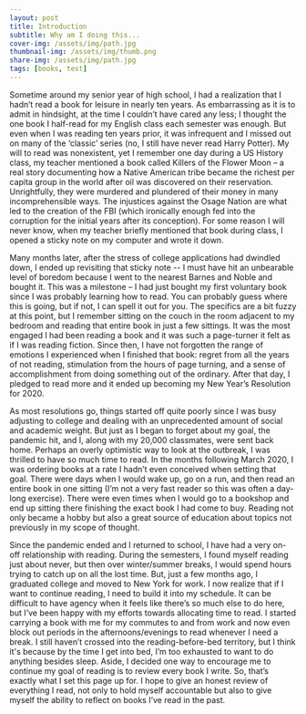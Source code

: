 ```yaml
---
layout: post
title: Introduction
subtitle: Why am I doing this...
cover-img: /assets/img/path.jpg
thumbnail-img: /assets/img/thumb.png
share-img: /assets/img/path.jpg
tags: [books, test]
---
```

Sometime around my senior year of high school, I had a realization that I hadn’t read a book for leisure in nearly ten years. As embarrassing as it is to admit in hindsight, at the time I couldn’t have cared any less; I thought the one book I half-read for my English class each semester was enough. But even when I was reading ten years prior, it was infrequent and I missed out on many of the ‘classic’ series (no, I still have never read Harry Potter). My will to read was nonexistent, yet I remember one day during a US History class, my teacher mentioned a book called Killers of the Flower Moon – a real story documenting how a Native American tribe became the richest per capita group in the world after oil was discovered on their reservation. Unrightfully, they were murdered and plundered of their money in many incomprehensible ways. The injustices against the Osage Nation are what led to the creation of the FBI (which ironically enough fed into the corruption for the initial years after its conception). For some reason I will never know, when my teacher briefly mentioned that book during class, I opened a sticky note on my computer and wrote it down. 

Many months later, after the stress of college applications had dwindled down, I ended up revisiting that sticky note -- I must have hit an unbearable level of boredom because I went to the nearest Barnes and Noble and bought it. This was a milestone – I had just bought my first voluntary book since I was probably learning how to read. You can probably guess where this is going, but if not, I can spell it out for you. The specifics are a bit fuzzy at this point, but I remember sitting on the couch in the room adjacent to my bedroom and reading that entire book in just a few sittings. It was the most engaged I had been reading a book and it was such a page-turner it felt as if I was reading fiction. Since then, I have not forgotten the range of emotions I experienced when I finished that book: regret from all the years of not reading, stimulation from the hours of page turning, and a sense of accomplishment from doing something out of the ordinary. After that day, I pledged to read more and it ended up becoming my New Year’s Resolution for 2020.

As most resolutions go, things started off quite poorly since I was busy adjusting to college and dealing with an unprecedented amount of social and academic weight. But just as I began to forget about my goal, the pandemic hit, and I, along with my 20,000 classmates, were sent back home. Perhaps an overly optimistic way to look at the outbreak, I was thrilled to have so much time to read. In the months following March 2020, I was ordering books at a rate I hadn’t even conceived when setting that goal. There were days when I would wake up, go on a run, and then read an entire book in one sitting (I’m not a very fast reader so this was often a day-long exercise). There were even times when I would go to a bookshop and end up sitting there finishing the exact book I had come to buy. Reading not only became a hobby but also a great source of education about topics not previously in my scope of thought. 

Since the pandemic ended and I returned to school, I have had a very on-off relationship with reading. During the semesters, I found myself reading just about never, but then over winter/summer breaks, I would spend hours trying to catch up on all the lost time. But, just a few months ago, I graduated college and moved to New York for work. I now realize that if I want to continue reading, I need to build it into my schedule. It can be difficult to have agency when it feels like there’s so much else to do here, but I’ve been happy with my efforts towards allocating time to read. I started carrying a book with me for my commutes to and from work and now even block out periods in the afternoons/evenings to read whenever I need a break. I still haven’t crossed into the reading-before-bed territory, but I think it's because by the time I get into bed, I’m too exhausted to want to do anything besides sleep. Aside, I decided one way to encourage me to continue my goal of reading is to review every book I write. So, that’s exactly what I set this page up for. I hope to give an honest review of everything I read, not only to hold myself accountable but also to give myself the ability to reflect on books I’ve read in the past.

